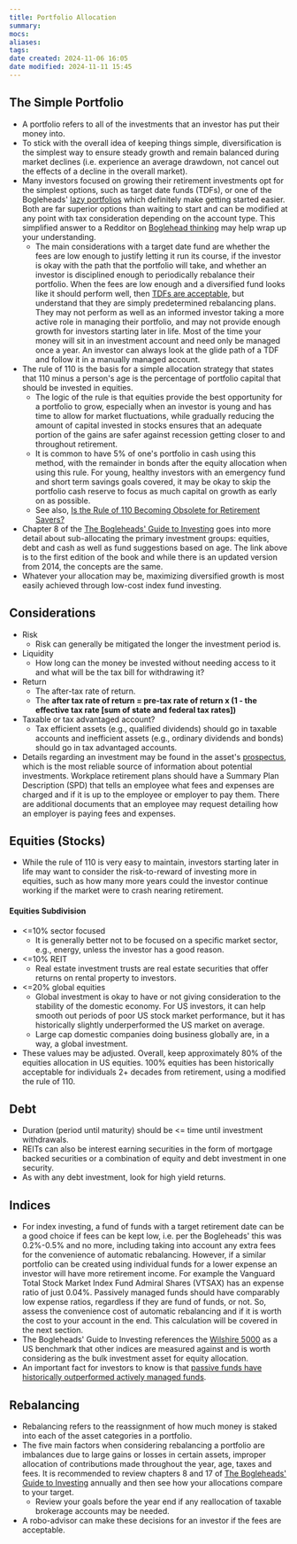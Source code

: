 ```yaml
---
title: Portfolio Allocation
summary: 
mocs: 
aliases: 
tags: 
date created: 2024-11-06 16:05
date modified: 2024-11-11 15:45
---
```

## The Simple Portfolio
- A portfolio refers to all of the investments that an investor has put their money into.
- To stick with the overall idea of keeping things simple, diversification is the simplest way to ensure steady growth and remain balanced during market declines (i.e. experience an average drawdown, not cancel out the effects of a decline in the overall market).
- Many investors focused on growing their retirement investments opt for the simplest options, such as target date funds (TDFs), or one of the Bogleheads' [lazy portfolios](https://www.bogleheads.org/wiki/Lazy_portfolios) which definitely make getting started easier. Both are far superior options than waiting to start and can be modified at any point with tax consideration depending on the account type. This simplified answer to a Redditor on [Boglehead thinking](https://www.reddit.com/r/Bogleheads/comments/12623ff/comment/je79z9v/) may help wrap up your understanding. 
	- The main considerations with a target date fund are whether the fees are low enough to justify letting it run its course, if the investor is okay with the path that the portfolio will take, and whether an investor is disciplined enough to periodically rebalance their portfolio. When the fees are low enough and a diversified fund looks like it should perform well, then [TDFs are acceptable](https://www.reddit.com/r/Bogleheads/comments/1er9lrb/should_one_even_bother_with_targetdate_allinone/), but understand that they are simply predetermined rebalancing plans. They may not perform as well as an informed investor taking a more active role in managing their portfolio, and may not provide enough growth for investors starting later in life. Most of the time your money will sit in an investment account and need only be managed once a year. An investor can always look at the glide path of a TDF and follow it in a manually managed account.
- The rule of 110 is the basis for a simple allocation strategy that states that 110 minus a person's age is the percentage of portfolio capital that should be invested in equities.
	- The logic of the rule is that equities provide the best opportunity for a portfolio to grow, especially when an investor is young and has time to allow for market fluctuations, while gradually reducing the amount of capital invested in stocks ensures that an adequate portion of the gains are safer against recession getting closer to and throughout retirement.
	- It is common to have 5% of one's portfolio in cash using this method, with the remainder in bonds after the equity allocation when using this rule. For young, healthy investors with an emergency fund and short term savings goals covered, it may be okay to skip the portfolio cash reserve to focus as much capital on growth as early on as possible. 
	- See also, [Is the Rule of 110 Becoming Obsolete for Retirement Savers?](https://www.fool.com/investing/2021/06/22/is-the-rule-of-110-becoming-obsolete-for-retiremen/)
- Chapter 8 of the [The Bogleheads' Guide to Investing](https://archive.org/details/null-1_202312/mode/2up) goes into more detail about sub-allocating the primary investment groups: equities, debt and cash as well as fund suggestions based on age. The link above is to the first edition of the book and while there is an updated version from 2014, the concepts are the same.
- Whatever your allocation may be, maximizing diversified growth is most easily achieved through low-cost index fund investing.
## Considerations
- Risk
	- Risk can generally be mitigated the longer the investment period is.
- Liquidity
	- How long can the money be invested without needing access to it and what will be the tax bill for withdrawing it?
- Return
	- The after-tax rate of return.
	- The **after tax rate of return = pre-tax rate of return x (1 - the effective tax rate [sum of state and federal tax rates])** 
- Taxable or tax advantaged account?
	- Tax efficient assets (e.g., qualified dividends) should go in taxable accounts and inefficient assets (e.g., ordinary dividends and bonds) should go in tax advantaged accounts.
- Details regarding an investment may be found in the asset's [prospectus](https://www.investopedia.com/terms/p/prospectus.asp), which is the most reliable source of information about potential investments. Workplace retirement plans should have a Summary Plan Description (SPD) that tells an employee what fees and expenses are charged and if it is up to the employee or employer to pay them. There are additional documents that an employee may request detailing how an employer is paying fees and expenses.
## Equities (Stocks)
- While the rule of 110 is very easy to maintain, investors starting later in life may want to consider the risk-to-reward of investing more in equities, such as how many more years could the investor continue working if the market were to crash nearing retirement.
#### Equities Subdivision
- <=10% sector focused
	- It is generally better not to be focused on a specific market sector, e.g., energy, unless the investor has a good reason.
- <=10% REIT
	- Real estate investment trusts are real estate securities that offer returns on rental property to investors.
- <=20% global equities
	- Global investment is okay to have or not giving consideration to the stability of the domestic economy. For US investors, it can help smooth out periods of poor US stock market performance, but it has historically slightly underperformed the US market on average.
	- Large cap domestic companies doing business globally are, in a way, a global investment.
- These values may be adjusted. Overall, keep approximately 80% of the equities allocation in US equities. 100% equities has been historically acceptable for individuals 2+ decades from retirement, using a modified the rule of 110.
## Debt
- Duration (period until maturity) should be <= time until investment withdrawals. 
- REITs can also be interest earning securities in the form of mortgage backed securities or a combination of equity and debt investment in one security.
- As with any debt investment, look for high yield returns.
## Indices
- For index investing, a fund of funds with a target retirement date can be a good choice if fees can be kept low, i.e. per the Bogleheads' this was 0.2%-0.5% and no more, including taking into account any extra fees for the convenience of automatic rebalancing. However, if a similar portfolio can be created using individual funds for a lower expense an investor will have more retirement income. For example the Vanguard Total Stock Market Index Fund Admiral Shares (VTSAX) has an expense ratio of just 0.04%. Passively managed funds should have comparably low expense ratios, regardless if they are fund of funds, or not. So, assess the convenience cost of automatic rebalancing and if it is worth the cost to your account in the end. This calculation will be covered in the next section. 
- The Bogleheads' Guide to Investing references the [Wilshire 5000](https://www.wilshireindexes.com/products/ft-wilshire-5000-index-series) as a US benchmark that other indices are measured against and is worth considering as the bulk investment asset for equity allocation.
- An important fact for investors to know is that [passive funds have historically outperformed actively managed funds](https://www.bogleheads.org/forum/viewtopic.php?t=278454). 
## Rebalancing
- Rebalancing refers to the reassignment of how much money is staked into each of the asset categories in a portfolio.
- The five main factors when considering rebalancing a portfolio are imbalances due to large gains or losses in certain assets, improper allocation of contributions made throughout the year, age, taxes and fees. It is recommended to review chapters 8 and 17 of [The Bogleheads' Guide to Investing](https://archive.org/details/null-1_202312/mode/2up) annually and then see how your allocations compare to your target.
	- Review your goals before the year end if any reallocation of taxable brokerage accounts may be needed.
- A robo-advisor can make these decisions for an investor if the fees are acceptable.


